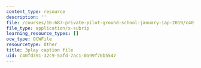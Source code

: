 ```yaml
---
content_type: resource
description: ''
file: /courses/16-687-private-pilot-ground-school-january-iap-2019/c40fd39132c95afd7ac10a99f70b5547_shHvE6yV4IM.srt
file_type: application/x-subrip
learning_resource_types: []
ocw_type: OCWFile
resourcetype: Other
title: 3play caption file
uid: c40fd391-32c9-5afd-7ac1-0a99f70b5547
---
```

